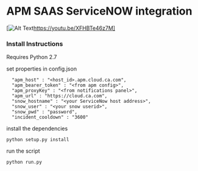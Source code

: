 # APM SAAS ServiceNOW integration

[![Alt Text](https://thumbs.gfycat.com/ThatHorribleDesertpupfish-size_restricted.gif)https://youtu.be/XFHBTe46z7M]


### Install Instructions

Requires Python 2.7

set properties in config.json

```
  "apm_host" : "<host_id>.apm.cloud.ca.com",
  "apm_bearer_token" : "<from apm config>",
  "apm_proxyKey" : "<from notifications panel>",
  "apm_url" : "https://cloud.ca.com",
  "snow_hostname" : "<your ServiceNow host address>",
  "snow_user" : "<your snow userid>",
  "snow_pwd" : "password",
  "incident_cooldown" : "3600"
```

install the dependencies

```buildoutcfg
python setup.py install
```

run the script
```buildoutcfg
python run.py
```